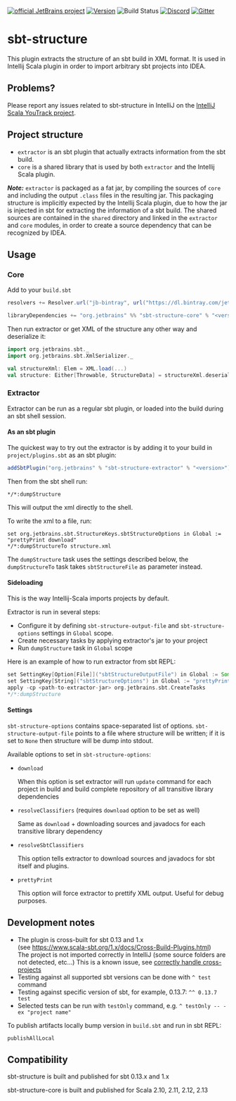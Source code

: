 [![official JetBrains project](http://jb.gg/badges/official.svg)](https://confluence.jetbrains.com/display/ALL/JetBrains+on+GitHub)
[![Version](https://maven-badges.herokuapp.com/maven-central/org.jetbrains.scala/sbt-structure-extractor/badge.svg)](https://maven-badges.herokuapp.com/maven-central/org.jetbrains.scala/sbt-structure-extractor)
![Build Status](https://github.com/jetbrains/sbt-structure/actions/workflows/build.yml/badge.svg)
[![Discord](https://badgen.net/badge/icon/discord?icon=discord&label)](https://discord.gg/aUKpZzeHCK)
[![Gitter](https://badges.gitter.im/Join%20Chat.svg)](https://gitter.im/JetBrains/intellij-scala)

# sbt-structure

This plugin extracts the structure of an sbt build in XML format. It is used in
Intellij Scala plugin in order to import arbitrary sbt projects into IDEA.

## Problems?

Please report any issues related to sbt-structure in IntelliJ on the [IntelliJ Scala YouTrack project]( https://youtrack.jetbrains.com/issues/SCL).

## Project structure

- `extractor` is an sbt plugin that actually extracts information from the sbt build.
- `core` is a shared library that is used by both `extractor` and the Intellij Scala plugin.

**_Note:_** `extractor` is packaged as a fat jar, by compiling the sources of `core` and including the output `.class`
files in the resulting jar. This packaging structure is implicitly expected by the Intellij Scala  plugin, due to how
the jar is injected in sbt for extracting the information of a sbt build. The shared sources are contained in the
`shared` directory and linked in the `extractor` and `core` modules, in order to create a source dependency that can be
recognized by IDEA.

## Usage

### Core

Add to your `build.sbt`

```scala
resolvers += Resolver.url("jb-bintray", url("https://dl.bintray.com/jetbrains/sbt-plugins"))(Resolver.ivyStylePatterns)

libraryDependencies += "org.jetbrains" %% "sbt-structure-core" % "<version>"
```

Then run extractor or get XML of the structure any other way and deserialize it:

```scala
import org.jetbrains.sbt._
import org.jetbrains.sbt.XmlSerializer._

val structureXml: Elem = XML.load(...)
val structure: Either[Throwable, StructureData] = structureXml.deserialize[StructureData]
```

### Extractor

Extractor can be run as a regular sbt plugin, or loaded into the build during an sbt shell session.

#### As an sbt plugin

The quickest way to try out the extractor is by adding it to your build in `project/plugins.sbt` as an sbt plugin:

```scala
addSbtPlugin("org.jetbrains" % "sbt-structure-extractor" % "<version>")
```

Then from the sbt shell run:

    */*:dumpStructure
    
This will output the xml directly to the shell.

To write the xml to a file, run:

    set org.jetbrains.sbt.StructureKeys.sbtStructureOptions in Global := "prettyPrint download"
    */*:dumpStructureTo structure.xml
    
The `dumpStructure` task uses the settings described below, the `dumpStructureTo` task takes `sbtStructureFile` as parameter instead.


#### Sideloading

This is the way Intellij-Scala imports projects by default.

Extractor is run in several steps:

- Configure it by defining `sbt-structure-output-file` and
  `sbt-structure-options` settings in `Global` scope.
- Create necessary tasks by applying extractor's jar to your project
- Run `dumpStructure` task in `Global` scope

Here is an example of how to run extractor from sbt REPL:

```scala
set SettingKey[Option[File]]("sbtStructureOutputFile") in Global := Some(file("structure.xml"))
set SettingKey[String]("sbtStructureOptions") in Global := "prettyPrint download"
apply -cp <path-to-extractor-jar> org.jetbrains.sbt.CreateTasks
*/*:dumpStructure
```

#### Settings

`sbt-structure-options` contains space-separated list of options.
`sbt-structure-output-file` points to a file where structure will be written; if
it is set to `None` then structure will be dump into stdout.

Available options to set in `sbt-structure-options`:

- `download`

  When this option is set extractor will run `update` command for each project in build and build complete
  repository of all transitive library dependencies

- `resolveClassifiers` (requires `download` option to be set as well)

  Same as `download` + downloading sources and javadocs for each transitive library dependency

- `resolveSbtClassifiers`

  This option tells extractor to download sources and javadocs for sbt itself and plugins.

- `prettyPrint`

  This option will force extractor to prettify XML output. Useful for debug purposes.

## Development notes

- The plugin is cross-built for sbt 0.13 and 1.x  
(see https://www.scala-sbt.org/1.x/docs/Cross-Build-Plugins.html) \
The project is not imported correctly in IntelliJ (some source folders are not detected, etc...) 
This is a known issue, see [correctly handle cross-projects
  ](https://youtrack.jetbrains.com/issue/SCL-12945) 
- Testing against all supported sbt versions can be done with `^ test` command
- Testing against specific version of sbt, for example, 0.13.7: `^^ 0.13.7 test`
- Selected tests can be run with `testOnly` command, e.g. `^ testOnly -- -ex "project name"`

To publish artifacts locally bump version in `build.sbt` and run in sbt REPL:

```
publishAllLocal
```
   
## Compatibility

sbt-structure is built and published for sbt 0.13.x and 1.x

sbt-structure-core is built and published for Scala 2.10, 2.11, 2.12, 2.13
